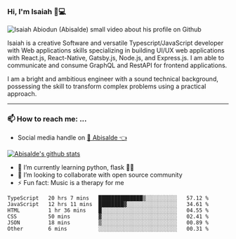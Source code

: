 ### Hi, I'm Isaiah 🌻💻

<img src="https://res.cloudinary.com/abisalde/image/upload/c_scale,h_311,w_816/v1616039512/Abisalde_github.gif" alt="Isaiah Abiodun (Abisalde) small video about his profile on Github">

Isaiah is a creative Software and versatile Typescript/JavaScript developer with Web applications skills specializing in building UI/UX web applications with React.js, React-Native, Gatsby.js, Node.js, and Express.js. I am able to communicate and consume GraphQL and RestAPI for frontend applications.

I am a bright and ambitious engineer with a sound technical background, possessing the skill to transform complex problems using a practical approach.
<hr>

### 📫 How to reach me: ...
- Social media handle on <a href="https://twitter.com/abisalde">🔔  Abisalde   👈</a>


[![Abisalde's github stats](https://github-readme-stats.vercel.app/api?username=abisalde)](https://github.com/abisalde/github-readme-stats)

- 🌱 I’m currently learning python, flask 👨‍💻️
- 👯 I’m looking to collaborate with open source community
- ⚡ Fun fact: Music is a therapy for me


<!--
**abisalde/Abisalde** is a ✨ _special_ ✨ repository because its `README.md` (this file) appears on your GitHub profile.

Here are some ideas to get you started:

- 🔭 I’m currently working on data engineering
- 🌱 I’m currently learning python
- 👯 I’m looking to collaborate with open source community
- 🤔 I’m looking for help with ...
- 💬 Ask me about ...
- 📫 How to reach me: ...
- 😄 Pronouns: ...
- ⚡ Fun fact: ...
-->

<!--START_SECTION:waka-->

```text
TypeScript   20 hrs 7 mins   ██████████████▒░░░░░░░░░░   57.12 %
JavaScript   12 hrs 11 mins  ████████▓░░░░░░░░░░░░░░░░   34.61 %
HTML         1 hr 36 mins    █░░░░░░░░░░░░░░░░░░░░░░░░   04.55 %
CSS          50 mins         ▓░░░░░░░░░░░░░░░░░░░░░░░░   02.41 %
JSON         18 mins         ▒░░░░░░░░░░░░░░░░░░░░░░░░   00.89 %
Other        6 mins          ░░░░░░░░░░░░░░░░░░░░░░░░░   00.31 %
```

<!--END_SECTION:waka-->

